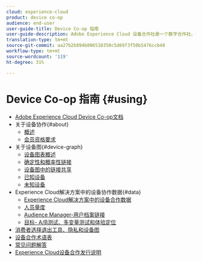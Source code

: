 ```yaml
---
cloud: experience-cloud
product: device co-op
audience: end-user
user-guide-title: Device Co-op 指南
user-guide-description: Adobe Experience Cloud 设备合作社是一个数字合作社，参与该合作社的客户可共享设备关联信息。此信息可帮助他们为客户提供有价值且一致的跨设备体验。
translation-type: tm+mt
source-git-commit: aa27b2b894b806510350c5d69f3f50b5476ccb48
workflow-type: tm+mt
source-wordcount: '119'
ht-degree: 31%

---
```



# Device Co-op 指南 {#using}

+ [Adobe Experience Cloud Device Co-op文档](home.md)
+ 关于设备协作{#about}
   + [概述](about/overview.md)
   + [会员资格要求](about/requirements.md)
+ 关于设备图{#device-graph}
   + [设备图表概述](processes/device-graph-overview.md)
   + [确定性和概率性链接](processes/links.md)
   + [设备图中的链接共享](processes/link-sharing.md)
   + [已知设备](processes/known-device.md)
   + [未知设备](processes/unknown-device.md)
+ Experience Cloud解决方案中的设备协作数据{#data}
   + [Experience Cloud解决方案中的设备合作数据](other-solutions/other-solutions.md)
   + [人员量度](other-solutions/people.md)
   + [Audience Manager-用户档案链接](other-solutions/proflie-link.md)
   + [目标- A/B测试、多变量测试和体验定位](other-solutions/target.md)
+ [消费者选择退出工具、隐私和设备图](privacy.md)
+ [设备合作术语表](glossary.md)
+ [常见问题解答](faq.md)
+ [Experience Cloud设备合作发行说明](release-notes.md)
